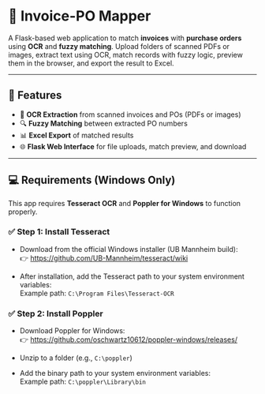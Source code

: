 # 📄 Invoice-PO Mapper

A Flask-based web application to match **invoices** with **purchase orders** using **OCR** and **fuzzy matching**. Upload folders of scanned PDFs or images, extract text using OCR, match records with fuzzy logic, preview them in the browser, and export the result to Excel.

---

## 🚀 Features

- 📄 **OCR Extraction** from scanned invoices and POs (PDFs or images)
- 🔍 **Fuzzy Matching** between extracted PO numbers
- 📊 **Excel Export** of matched results
- 🌐 **Flask Web Interface** for file uploads, match preview, and download

---

## 💻 Requirements (Windows Only)

This app requires **Tesseract OCR** and **Poppler for Windows** to function properly.

### ✅ Step 1: Install Tesseract

- Download from the official Windows installer (UB Mannheim build):  
  👉 https://github.com/UB-Mannheim/tesseract/wiki

- After installation, add the Tesseract path to your system environment variables:  
  Example path: `C:\Program Files\Tesseract-OCR`

### ✅ Step 2: Install Poppler

- Download Poppler for Windows:  
  👉 https://github.com/oschwartz10612/poppler-windows/releases/

- Unzip to a folder (e.g., `C:\poppler`)

- Add the binary path to your system environment variables:  
  Example path: `C:\poppler\Library\bin`